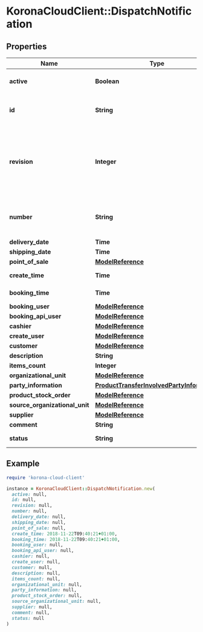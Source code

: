 # KoronaCloudClient::DispatchNotification

## Properties

| Name | Type | Description | Notes |
| ---- | ---- | ----------- | ----- |
| **active** | **Boolean** | indicates whether the object is active for use or not | [optional][readonly] |
| **id** | **String** | global object uuid (xxxxxxxx-xxxx-xxxx-xxxx-xxxxxxxxxxxx) | [optional] |
| **revision** | **Integer** | the revision number of the object. revision numbers are unique per object-type. there is is no object of the same type with identical revision numbers. | [optional][readonly] |
| **number** | **String** | number of the object, like it is set in backoffice; will be removed when active&#x3D;false | [optional] |
| **delivery_date** | **Time** |  | [optional] |
| **shipping_date** | **Time** |  | [optional] |
| **point_of_sale** | [**ModelReference**](ModelReference.md) |  | [optional] |
| **create_time** | **Time** | Format: yyyy-MM-dd&#39;T&#39;HH:mm:ssXXX | [optional] |
| **booking_time** | **Time** | Format: yyyy-MM-dd&#39;T&#39;HH:mm:ssXXX | [optional][readonly] |
| **booking_user** | [**ModelReference**](ModelReference.md) |  | [optional] |
| **booking_api_user** | [**ModelReference**](ModelReference.md) |  | [optional] |
| **cashier** | [**ModelReference**](ModelReference.md) |  | [optional] |
| **create_user** | [**ModelReference**](ModelReference.md) |  | [optional] |
| **customer** | [**ModelReference**](ModelReference.md) |  | [optional] |
| **description** | **String** |  | [optional] |
| **items_count** | **Integer** |  | [optional] |
| **organizational_unit** | [**ModelReference**](ModelReference.md) |  | [optional] |
| **party_information** | [**ProductTransferInvolvedPartyInformation**](ProductTransferInvolvedPartyInformation.md) |  | [optional] |
| **product_stock_order** | [**ModelReference**](ModelReference.md) |  | [optional] |
| **source_organizational_unit** | [**ModelReference**](ModelReference.md) |  | [optional] |
| **supplier** | [**ModelReference**](ModelReference.md) |  | [optional] |
| **comment** | **String** |  | [optional] |
| **status** | **String** |  | [optional][readonly] |

## Example

```ruby
require 'korona-cloud-client'

instance = KoronaCloudClient::DispatchNotification.new(
  active: null,
  id: null,
  revision: null,
  number: null,
  delivery_date: null,
  shipping_date: null,
  point_of_sale: null,
  create_time: 2018-11-22T09:40:21+01:00,
  booking_time: 2018-11-22T09:40:21+01:00,
  booking_user: null,
  booking_api_user: null,
  cashier: null,
  create_user: null,
  customer: null,
  description: null,
  items_count: null,
  organizational_unit: null,
  party_information: null,
  product_stock_order: null,
  source_organizational_unit: null,
  supplier: null,
  comment: null,
  status: null
)
```

